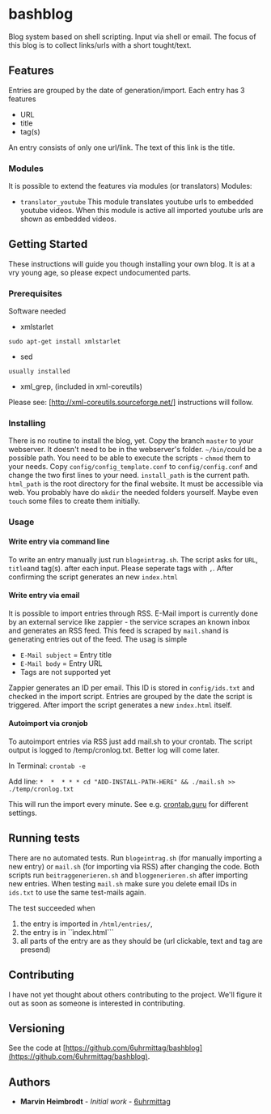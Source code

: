 # bashblog

Blog system based on shell scripting. Input via shell or email.
The focus of this blog is to collect links/urls with a short tought/text.

## Features
Entries are grouped by the date of generation/import. Each entry has 3 features
- URL
- title
- tag(s)

An entry consists of only one url/link. The text of this link is the title.

### Modules
It is possible to extend the features via modules (or translators)
Modules:
- ```translator_youtube``` This module translates youtube urls to embedded youtube videos. When this module is active all imported youtube urls are shown as embedded videos.

## Getting Started

These instructions will guide you though installing your own blog. It is at a vry young age, so please expect undocumented parts.

### Prerequisites

Software needed
- xmlstarlet

`sudo apt-get install xmlstarlet`
- sed

`usually installed`
- xml_grep, (included in xml-coreutils)

Please see: [http://xml-coreutils.sourceforge.net/] instructions will follow.

### Installing

There is no routine to install the blog, yet. Copy the branch ```master``` to your webserver. It doesn't need to be in the webserver's folder. ```~/bin/```could be a possible path. You need to be able to execute the scripts - ```chmod``` them to your needs.
Copy ```config/config_template.conf``` to ```config/config.conf``` and change the two first lines to your need. ```install_path``` is the current path. ```html_path``` is the root directory for the final website. It must be accessible via web. You probably have do ```mkdir``` the needed folders yourself. Maybe even ```touch``` some files to create them initially.


### Usage
#### Write entry via command line
To write an entry manually just run ```blogeintrag.sh```. The script asks for ```URL```, ```title```and tag(s). <enter> after each input. Please seperate tags with ```,```.
After confirming the script generates an new ```index.html```
#### Write entry via email
It is possible to import entries through RSS. E-Mail import is currently done by an external service like zappier - the service scrapes an known inbox and generates an RSS feed. This feed is scraped by ```mail.sh```and is generating entries out of the feed.
The usag is simple
- ```E-Mail subject``` = Entry title
- ```E-Mail body``` = Entry URL
- Tags are not supported yet

Zappier generates an ID per email. This ID is stored in ```config/ids.txt``` and checked in the import script. Entries are grouped by the date the script is triggered.
After import the script generates a new ```index.html``` itself.

#### Autoimport via cronjob
To autoimport entries via RSS just add mail.sh to your crontab.
The script output is logged to /temp/cronlog.txt. Better log will come later.

In Terminal: ```crontab -e```

Add line: ```*  *  * * * cd "ADD-INSTALL-PATH-HERE" && ./mail.sh >> ./temp/cronlog.txt```

This will run the import every minute. See e.g. [crontab.guru](https://crontab.guru) for different settings.

## Running tests

There are no automated tests. Run ```blogeintrag.sh``` (for manually importing a new entry) or ```mail.sh``` (for importing via RSS) after changing the code. Both scripts run ```beitraggenerieren.sh``` and ```bloggenerieren.sh``` after importing new entries.
When testing ```mail.sh``` make sure you delete email IDs in ```ids.txt``` to use the same test-mails again.

The test succeeded when
1. the entry is imported in ```/html/entries/```,  
2. the entry is in ``ìndex.html```
3. all parts of the entry are as they should be (url clickable, text and tag are presend)

## Contributing

I have not yet thought about others contributing to the project. We'll figure it out as soon as someone is interested in contributing.

## Versioning

See the code at [https://github.com/6uhrmittag/bashblog](https://github.com/6uhrmittag/bashblog).

## Authors

* **Marvin Heimbrodt** - *Initial work* - [6uhrmittag](6uhrmittag.de)
